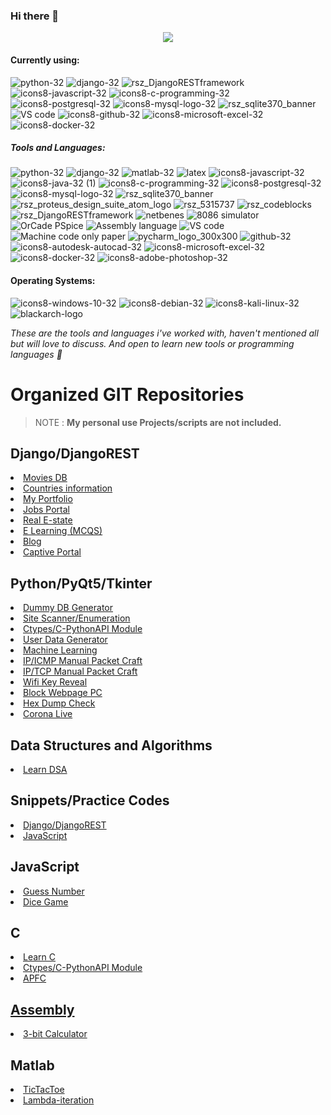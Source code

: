 ### Hi there 👋

<p align="center">
  <img src="https://user-images.githubusercontent.com/45902447/184103258-66ab3270-aa8d-4c9c-85a5-fe6d4cb5c831.png">
</p>


#### Currently using:
![python-32](https://user-images.githubusercontent.com/45902447/183979822-27f9f41f-63fe-47fa-8709-2cfa6714a936.png)
![django-32](https://user-images.githubusercontent.com/45902447/183980088-6288e8b5-fd51-4ef6-97b8-368110676858.png)
![rsz_DjangoRESTframework](https://user-images.githubusercontent.com/45902447/183988092-0f9a7fb1-72e8-45fb-9da4-717099dce469.png)
![icons8-javascript-32](https://user-images.githubusercontent.com/45902447/183982779-cf5f2203-6abb-4874-ac1b-80c5d867166f.png)
![icons8-c-programming-32](https://user-images.githubusercontent.com/45902447/183983322-db3fb3bd-b57e-435a-8f62-f441ef16a9f7.png)
![icons8-postgresql-32](https://user-images.githubusercontent.com/45902447/183983917-00a342e0-c04c-4ab9-b52f-67eb4e012e26.png)
![icons8-mysql-logo-32](https://user-images.githubusercontent.com/45902447/183983929-f1bbf7d1-ef5a-4b07-8d6a-f3da1a52cfff.png)
![rsz_sqlite370_banner](https://user-images.githubusercontent.com/45902447/183986394-b022007b-1c78-4f93-b9ed-9f06d6dacc46.png)
![VS code](https://user-images.githubusercontent.com/45902447/184091933-abd8a773-1d3d-4e6f-8028-d288c0e11788.png)
![icons8-github-32](https://user-images.githubusercontent.com/45902447/184094942-eba6d5ca-1a6d-40c8-9afe-d8f599dfec6b.png)
![icons8-microsoft-excel-32](https://user-images.githubusercontent.com/45902447/184095940-2b9537ec-ed75-4eb5-8eb4-63f83e3b48c5.png)
![icons8-docker-32](https://user-images.githubusercontent.com/45902447/184097448-082612d1-8a34-415d-b547-296d9fd5d618.png)

##### Tools and Languages:
![python-32](https://user-images.githubusercontent.com/45902447/183979822-27f9f41f-63fe-47fa-8709-2cfa6714a936.png)
![django-32](https://user-images.githubusercontent.com/45902447/183980088-6288e8b5-fd51-4ef6-97b8-368110676858.png)
![matlab-32](https://user-images.githubusercontent.com/45902447/183980369-6368495c-ef11-4385-b6dc-ca991da7a4fb.png)
![latex](https://user-images.githubusercontent.com/45902447/183980974-0e2a075f-68d9-4fdc-be4f-83b53bddf49c.png)
![icons8-javascript-32](https://user-images.githubusercontent.com/45902447/183982779-cf5f2203-6abb-4874-ac1b-80c5d867166f.png)
![icons8-java-32 (1)](https://user-images.githubusercontent.com/45902447/183983173-a4cea24a-a2a1-4378-b499-32a645b775a0.png)
![icons8-c-programming-32](https://user-images.githubusercontent.com/45902447/183983322-db3fb3bd-b57e-435a-8f62-f441ef16a9f7.png)
![icons8-postgresql-32](https://user-images.githubusercontent.com/45902447/183983917-00a342e0-c04c-4ab9-b52f-67eb4e012e26.png)
![icons8-mysql-logo-32](https://user-images.githubusercontent.com/45902447/183983929-f1bbf7d1-ef5a-4b07-8d6a-f3da1a52cfff.png)
![rsz_sqlite370_banner](https://user-images.githubusercontent.com/45902447/183986394-b022007b-1c78-4f93-b9ed-9f06d6dacc46.png)
![rsz_proteus_design_suite_atom_logo](https://user-images.githubusercontent.com/45902447/183986708-ac2dccac-64d6-470f-8d45-49ac0537a4f8.png)
![rsz_5315737](https://user-images.githubusercontent.com/45902447/183987524-721e53a4-7b76-4d43-a05c-838f9b1d8188.png)
![rsz_codeblocks](https://user-images.githubusercontent.com/45902447/183987823-3092505e-bce6-46b8-8736-c0bea114edf5.png)
![rsz_DjangoRESTframework](https://user-images.githubusercontent.com/45902447/183988092-0f9a7fb1-72e8-45fb-9da4-717099dce469.png)
![netbenes](https://user-images.githubusercontent.com/45902447/184089433-ccc3d037-6370-45fb-8b7f-c1f6d2d19e5f.png)
![8086 simulator](https://user-images.githubusercontent.com/45902447/184089775-acbd0b2b-6613-42d0-a792-221a9bd0b3f2.png)
![OrCade PSpice](https://user-images.githubusercontent.com/45902447/184090392-9a0b5f4d-cf9b-4f53-9c77-8a746eb68d1e.png)
![Assembly language](https://user-images.githubusercontent.com/45902447/184090609-dd699c06-a1c1-4396-ad1c-4d23251fb7b7.png)
![VS code](https://user-images.githubusercontent.com/45902447/184091933-abd8a773-1d3d-4e6f-8028-d288c0e11788.png)
![Machine code only paper](https://user-images.githubusercontent.com/45902447/184093301-62717bcd-b368-4166-b9f1-7677462005f3.png)
![pycharm_logo_300x300](https://user-images.githubusercontent.com/45902447/184093976-3a5cd5c9-6e42-4497-aa1a-17818b998807.png)
![github-32](https://user-images.githubusercontent.com/45902447/184094942-eba6d5ca-1a6d-40c8-9afe-d8f599dfec6b.png)
![icons8-autodesk-autocad-32](https://user-images.githubusercontent.com/45902447/184095572-3f64805b-34b9-4476-a68c-b1613cd1a5ae.png)
![icons8-microsoft-excel-32](https://user-images.githubusercontent.com/45902447/184095940-2b9537ec-ed75-4eb5-8eb4-63f83e3b48c5.png)
![icons8-docker-32](https://user-images.githubusercontent.com/45902447/184097448-082612d1-8a34-415d-b547-296d9fd5d618.png)
![icons8-adobe-photoshop-32](https://user-images.githubusercontent.com/45902447/184098029-b7c60423-a1c2-4bed-a632-35568e53e578.png)


#### Operating Systems:
![icons8-windows-10-32](https://user-images.githubusercontent.com/45902447/184094940-0ece50b8-7fa0-4342-aff3-f810eb4f3153.png)
![icons8-debian-32](https://user-images.githubusercontent.com/45902447/184095044-869fc7ae-3c91-478b-ad5a-7bf9dfe461e1.png)
![icons8-kali-linux-32](https://user-images.githubusercontent.com/45902447/184095050-efea20c1-16be-4c29-af4e-079a4d6a4776.png)
![blackarch-logo](https://user-images.githubusercontent.com/45902447/184095350-00a3f913-5e8e-4b94-a824-798a20900f7e.png)

_These are the tools and languages i've worked with, haven't mentioned all but will love to discuss. And open to learn new tools or programming languages 🙂_ 


<p align="center">
    <h1>Organized GIT Repositories</h1>
</p>

>NOTE : **My personal use Projects/scripts are not included.**
<h2>Django/DjangoREST</h2>
<uo>
  <li><a href="https://github.com/4yub1k/movie-rest-api">Movies DB</a> </li>
  <li><a href="https://github.com/4yub1k/country-django-api">Countries information </a> </li>
  <li><a href="https://salahuddin.org">My Portfolio</a> </li>
  <li><a href="https://github.com/4yub1k/job-portal-django">Jobs Portal</a> </li>
  <li><a href="https://github.com/4yub1k/real-estate-project">Real E-state</a> </li>
  <li><a href="https://github.com/4yub1k/mcsq-webspage-django">E Learning (MCQS)</a> </li>
  <li><a href="https://github.com/4yub1k/django-rest-api">Blog</a> </li>
  <li><a href="https://github.com/4yub1k/captive-portal">Captive Portal</a> </li>
</uo>

<h2>Python/PyQt5/Tkinter</h2>
<uo>
  <li><a href="https://github.com/4yub1k/database-dummy-data">Dummy DB Generator</a> </li>
  <li><a href="https://github.com/4yub1k/scan-site">Site Scanner/Enumeration</a> </li>
  <li><a href="https://github.com/4yub1k/Extending-C">Ctypes/C-PythonAPI Module</a> </li>
  <li><a href="https://github.com/4yub1k/user-random-details">User Data Generator</a> </li>
  <li><a href="https://github.com/4yub1k/Machine-learnings">Machine Learning</a> </li>
  <li><a href="https://github.com/4yub1k/ip_icmp">IP/ICMP Manual Packet Craft</a> </li>
  <li><a href="https://github.com/4yub1k/tcp_ip">IP/TCP Manual Packet Craft</a> </li>
  <li><a href="https://github.com/4yub1k/Python-Wifi-Password-Code-Gui-">Wifi Key Reveal</a> </li>
  <li><a href="https://github.com/4yub1k/Python-WebsiteBlocker.py">Block Webpage PC</a> </li>
  <li><a href="https://github.com/4yub1k/dump_check">Hex Dump Check</a> </li>
  <li><a href="https://salahuddin.org/work/12">Corona Live</a> </li>
  
</uo>

<h2>Data Structures and Algorithms</h2>
<uo>
  <li><a href="https://github.com/4yub1k/DSA">Learn DSA</a> </li>
</uo>

<h2>Snippets/Practice Codes</h2>
<uo>
  <li><a href="https://github.com/4yub1k/django-snippets">Django/DjangoREST</a> </li>
  <li><a href="https://github.com/4yub1k/javascript-practice-code">JavaScript</a> </li>
</uo>

<h2>JavaScript</h2>
<uo>
  <li><a href="https://github.com/4yub1k/javascript-practice-code/tree/main/1-%20Guess%20number">Guess Number</a> </li>
  <li><a href="https://github.com/4yub1k/javascript-practice-code/tree/main/3-%20Pig%20game">Dice Game</a> </li>
</uo>


<h2>C</h2>
<uo>
  <li><a href="https://github.com/4yub1k/learn-c">Learn C</a> </li>
  <li><a href="https://github.com/4yub1k/Extending-C">Ctypes/C-PythonAPI Module</a> </li>
  <li><a href="https://salahuddin.org/work/11">APFC </li>
 
</uo>

<h2>Assembly</h2>
<uo>
  <li><a href="https://github.com/4yub1k/3-bit-calculator">3-bit Calculator</a> </li>
</uo>

<h2>Matlab</h2>
<uo>
  <li><a href="https://github.com/4yub1k/Tictactoe">TicTacToe</a> </li>
  <li><a href="https://github.com/4yub1k/Lambda-iteration">Lambda-iteration</a> </li>
</uo>
